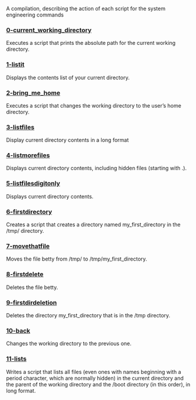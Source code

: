 A compilation, describing the action of each script for the system engineering commands

### [0-current_working_directory](0-current_working_directory)
Executes a script that prints the absolute path for the current working directory.

### [1-listit](1-listit)
Displays the contents list of your current directory.

### [2-bring_me_home](2-bring_me_home)
Executes a script that changes the working directory to the user’s home directory.

### [3-listfiles](3-listfiles)
Display current directory contents in a long format

### [4-listmorefiles](4-listmorefiles)
Displays current directory contents, including hidden files (starting with .).

### [5-listfilesdigitonly](5-listfilesdigitonly)
Displays current directory contents.

### [6-firstdirectory](6-firstdirectory)
Creates a script that creates a directory named my_first_directory in the /tmp/ directory.

### [7-movethatfile](7-movethatfile)
Moves the file betty from /tmp/ to /tmp/my_first_directory.

### [8-firstdelete](8-firstdelete)
Deletes the file betty.

### [9-firstdirdeletion](9-firstdirdeletion)
Deletes the directory my_first_directory that is in the /tmp directory.

### [10-back](10-back)
Changes the working directory to the previous one.

### [11-lists](11-lists)
Writes a script that lists all files (even ones with names beginning with a period character, which are normally hidden) in the current directory and the parent of the working directory and the /boot directory (in this order), in long format.